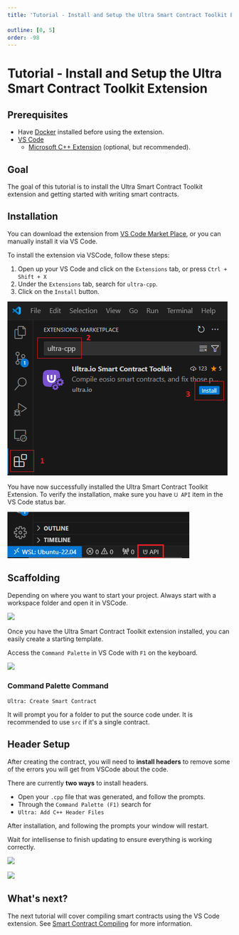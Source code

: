 ```yaml
---
title: 'Tutorial - Install and Setup the Ultra Smart Contract Toolkit Extension'

outline: [0, 5]
order: -98
---
```


# Tutorial - Install and Setup the Ultra Smart Contract Toolkit Extension

## Prerequisites

-   Have [Docker](https://docs.docker.com/engine/install/) installed before using the extension.
-   [VS Code](https://code.visualstudio.com/)
    -   [Microsoft C++ Extension](https://marketplace.visualstudio.com/items?itemName=ms-vscode.cpptools) (optional, but recommended).

## Goal

The goal of this tutorial is to install the Ultra Smart Contract Toolkit extension and getting started with writing smart contracts.

## Installation

You can download the extension from [VS Code Market Place](https://marketplace.visualstudio.com/items?itemName=ultraio.ultra-cpp), or you can manually install it via VS Code.

To install the extension via VSCode, follow these steps:

1. Open up your VS Code and click on the `Extensions` tab, or press `Ctrl + Shift + X`
2. Under the `Extensions` tab, search for `ultra-cpp`.
3. Click on the `Install` button.

![](./images/install-vscode-ext.png)

You have now successfully installed the Ultra Smart Contract Toolkit Extension. To verify the installation, make sure you have `ᕫ API` item in the VS Code status bar.

![](./images/vscode-ext-installed.png)

## Scaffolding

Depending on where you want to start your project. Always start with a workspace folder and open it in VSCode.

![](./images/select-project-folder.png)

Once you have the Ultra Smart Contract Toolkit extension installed, you can easily create a starting template.

Access the `Command Palette` in VS Code with `F1` on the keyboard.

![](./images/open-command-palette.png)

### Command Palette Command

```
Ultra: Create Smart Contract
```

It will prompt you for a folder to put the source code under. It is recommended to use `src` if it's a single contract.

## Header Setup

After creating the contract, you will need to **install headers** to remove some of the errors you will get from VSCode about the code.

There are currently **two ways** to install headers.

-   Open your `.cpp` file that was generated, and follow the prompts.
-   Through the `Command Palette (F1)` search for
-   `Ultra: Add C++ Header Files`

After installation, and following the prompts your window will restart.

Wait for intellisense to finish updating to ensure everything is working correctly.

![](./images/intellisense-updating.png)

![](./images/intellisense-ready.png)

## What's next?

The next tutorial will cover compiling smart contracts using the VS Code extension. See [Smart Contract Compiling](./compile.md) for more information.
